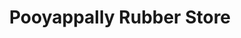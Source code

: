 ---
title: "Pooyappally Rubber Store"
url: /pooyappally/pooyappally-rubber-store/
shop: Allgemein
---